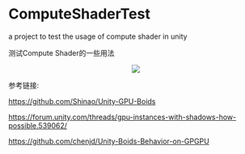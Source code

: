 # ComputeShaderTest
 a project to test the usage of compute shader in unity

测试Compute Shader的一些用法



<p align="center">
    <img src="ScreenShot/SimpleBoids.gif"/>
    <br>
</p>


参考链接:

https://github.com/Shinao/Unity-GPU-Boids

https://forum.unity.com/threads/gpu-instances-with-shadows-how-possible.539062/

https://github.com/chenjd/Unity-Boids-Behavior-on-GPGPU
